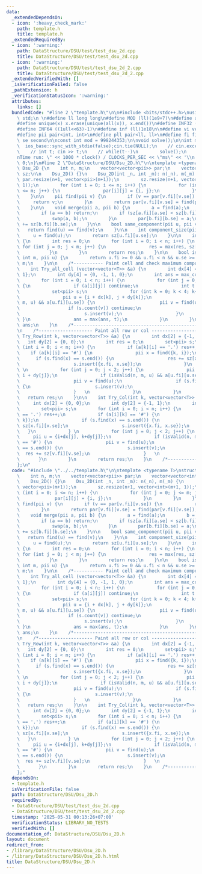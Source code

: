 ```yaml
---
data:
  _extendedDependsOn:
  - icon: ':heavy_check_mark:'
    path: template.h
    title: template.h
  _extendedRequiredBy:
  - icon: ':warning:'
    path: DataStructure/DSU/test/test_dsu_2d.cpp
    title: DataStructure/DSU/test/test_dsu_2d.cpp
  - icon: ':warning:'
    path: DataStructure/DSU/test/test_dsu_2d_2.cpp
    title: DataStructure/DSU/test/test_dsu_2d_2.cpp
  _extendedVerifiedWith: []
  _isVerificationFailed: false
  _pathExtension: h
  _verificationStatusIcon: ':warning:'
  attributes:
    links: []
  bundledCode: "#line 2 \"template.h\"\n\n#include <bits/stdc++.h>\nusing namespace\
    \ std;\n \n#define ll long long\n#define MOD (ll)(1e9+7)\n#define all(x) (x).begin(),(x).end()\n\
    #define unique(x) x.erase(unique(all(x)), x.end())\n#define INF32 ((1ull<<31)-1)\n\
    #define INF64 ((1ull<<63)-1)\n#define inf (ll)1e18\n\n#define vi vector<int>\n\
    #define pii pair<int, int>\n#define pll pair<ll, ll>\n#define fi first\n#define\
    \ se second\n\nconst int mod = 998244353;\n\nvoid solve();\n\nint main(){\n  \
    \  ios_base::sync_with_stdio(false);cin.tie(NULL);\n    // cin.exceptions(cin.failbit);\n\
    \    // int t; cin >> t;\n    // while(t--)\n        solve();\n    cerr << \"\\\
    nTime run: \" << 1000 * clock() / CLOCKS_PER_SEC << \"ms\" << '\\n';\n    return\
    \ 0;\n}\n#line 2 \"DataStructure/DSU/Dsu_2D.h\"\n\ntemplate <typename T>\nstruct\
    \ Dsu_2D {\n    int n, m;\n    vector<vector<pii>> par;\n    vector<vector<int>>\
    \ sz;\n\n    Dsu_2D() {}\n    Dsu_2D(int _n, int _m): n(_n), m(_m) {\n       \
    \ par.resize(n+1, vector<pii>(m+1));\n        sz.resize(n+1, vector<int>(m+1,\
    \ 1));\n        for (int i = 0; i <= n; i++) {\n            for (int j = 0; j\
    \ <= m; j++) {\n                par[i][j] = {i, j};\n            }\n        }\n\
    \    }\n\n    pii find(pii v) {\n        if (v == par[v.fi][v.se]) {\n       \
    \     return v;\n        }\n        return par[v.fi][v.se] = find(par[v.fi][v.se]);\n\
    \    }\n\n    void merge(pii a, pii b) {\n        a = find(a);\n        b = find(b);\n\
    \        if (a == b) return;\n        if (sz[a.fi][a.se] < sz[b.fi][b.se]) {\n\
    \            swap(a, b);\n        }\n        par[b.fi][b.se] = a;\n        sz[a.fi][a.se]\
    \ += sz[b.fi][b.se];\n    }\n\n    bool same_component(pii u, pii v) {\n     \
    \   return find(u) == find(v);\n    }\n\n    int component_size(pii u) {\n   \
    \     u = find(u);\n        return sz[u.fi][u.se];\n    }\n\n    int max_component()\
    \ {\n        int res = 0;\n        for (int i = 0; i < n; i++) {\n           \
    \ for (int j = 0; j < m; j++) {\n                res = max(res, sz[i][j]);\n \
    \           }\n        }\n        return res;\n    }\n\n    bool isValid(int n,\
    \ int m, pii u) {\n        return u.fi >= 0 && u.fi < n && u.se >= 0 && u.se <\
    \ m;\n    }\n\n    /*----------- Paint cell and check maximum component ---------*/\n\
    \    int Try_all_cell (vector<vector<T>> &a) {\n        int dx[4] = {-1, 0, 0,\
    \ 1};\n        int dy[4] = {0, -1, 1, 0};\n        int ans = max_component();\n\
    \        for (int i = 0; i < n; i++) {\n            for (int j = 0; j < m; j++)\
    \ {\n                if (a[i][j]) continue;\n                int t = 1;\n    \
    \            set<pii> s;\n                for (int k = 0; k < 4; k++) {\n    \
    \                pii u = {i + dx[k], j + dy[k]};\n                    if (isValid(n,\
    \ m, u) && a[u.fi][u.se]) {\n                        pii v = find(u);\n      \
    \                  if (s.count(v)) continue;\n                        t += sz[v.fi][v.se];\n\
    \                        s.insert(v);\n                    }\n               \
    \ }\n                ans = max(ans, t);\n            }\n        }\n        return\
    \ ans;\n    }\n    /*------------------------------------------------------------*/\n\
    \n    /*-------------------- Paint all row or col ------------------*/\n    int\
    \ Try_Row(int k, vector<vector<T>> &a) {\n        int dx[2] = {-1, 1};\n     \
    \   int dy[2] = {0, 0};\n        int res = 0;\n        set<pii> s;\n        for\
    \ (int i = 0; i < m; i++) {\n            if (a[k][i] == '.') res++;\n        \
    \    if (a[k][i] == '#') {\n                pii x = find({k, i});\n          \
    \      if (s.find(x) == s.end()) {\n                    res += sz[x.fi][x.se];\n\
    \                    s.insert({x.fi, x.se});\n                }\n            }\
    \ \n            for (int j = 0; j < 2; j++) {\n                pii u = {k + dx[j],\
    \ i + dy[j]};\n                if (isValid(n, m, u) && a[u.fi][u.se] == '#') {\n\
    \                    pii v = find(u);\n                    if (s.find(v) == s.end())\
    \ {\n                        s.insert(v);\n                        res += sz[v.fi][v.se];\n\
    \                    }   \n                }\n            }\n        }\n     \
    \   return res;\n    }\n\n    int Try_Col(int k, vector<vector<T>> &a) {\n   \
    \     int dx[2] = {0, 0};\n        int dy[2] = {-1, 1};\n        int res = 0;\n\
    \        set<pii> s;\n        for (int i = 0; i < n; i++) {\n            if (a[i][k]\
    \ == '.') res++;\n            if (a[i][k] == '#') {\n                pii x = find({i,\
    \ k});\n                if (s.find(x) == s.end()) {\n                    res +=\
    \ sz[x.fi][x.se];\n                    s.insert({x.fi, x.se});\n             \
    \   }\n            } \n            for (int j = 0; j < 2; j++) {\n           \
    \     pii u = {i+dx[j], k+dy[j]};\n                if (isValid(n, m, u) && a[u.fi][u.se]\
    \ == '#') {\n                    pii v = find(u);\n                    if (s.find(v)\
    \ == s.end()) {\n                        s.insert(v);\n                      \
    \  res += sz[v.fi][v.se];\n                    }   \n                }\n     \
    \       }\n        }\n        return res;\n    }\n    /*------------------------------------------------------------*/\n\
    };\n"
  code: "#include \"../../template.h\"\n\ntemplate <typename T>\nstruct Dsu_2D {\n\
    \    int n, m;\n    vector<vector<pii>> par;\n    vector<vector<int>> sz;\n\n\
    \    Dsu_2D() {}\n    Dsu_2D(int _n, int _m): n(_n), m(_m) {\n        par.resize(n+1,\
    \ vector<pii>(m+1));\n        sz.resize(n+1, vector<int>(m+1, 1));\n        for\
    \ (int i = 0; i <= n; i++) {\n            for (int j = 0; j <= m; j++) {\n   \
    \             par[i][j] = {i, j};\n            }\n        }\n    }\n\n    pii\
    \ find(pii v) {\n        if (v == par[v.fi][v.se]) {\n            return v;\n\
    \        }\n        return par[v.fi][v.se] = find(par[v.fi][v.se]);\n    }\n\n\
    \    void merge(pii a, pii b) {\n        a = find(a);\n        b = find(b);\n\
    \        if (a == b) return;\n        if (sz[a.fi][a.se] < sz[b.fi][b.se]) {\n\
    \            swap(a, b);\n        }\n        par[b.fi][b.se] = a;\n        sz[a.fi][a.se]\
    \ += sz[b.fi][b.se];\n    }\n\n    bool same_component(pii u, pii v) {\n     \
    \   return find(u) == find(v);\n    }\n\n    int component_size(pii u) {\n   \
    \     u = find(u);\n        return sz[u.fi][u.se];\n    }\n\n    int max_component()\
    \ {\n        int res = 0;\n        for (int i = 0; i < n; i++) {\n           \
    \ for (int j = 0; j < m; j++) {\n                res = max(res, sz[i][j]);\n \
    \           }\n        }\n        return res;\n    }\n\n    bool isValid(int n,\
    \ int m, pii u) {\n        return u.fi >= 0 && u.fi < n && u.se >= 0 && u.se <\
    \ m;\n    }\n\n    /*----------- Paint cell and check maximum component ---------*/\n\
    \    int Try_all_cell (vector<vector<T>> &a) {\n        int dx[4] = {-1, 0, 0,\
    \ 1};\n        int dy[4] = {0, -1, 1, 0};\n        int ans = max_component();\n\
    \        for (int i = 0; i < n; i++) {\n            for (int j = 0; j < m; j++)\
    \ {\n                if (a[i][j]) continue;\n                int t = 1;\n    \
    \            set<pii> s;\n                for (int k = 0; k < 4; k++) {\n    \
    \                pii u = {i + dx[k], j + dy[k]};\n                    if (isValid(n,\
    \ m, u) && a[u.fi][u.se]) {\n                        pii v = find(u);\n      \
    \                  if (s.count(v)) continue;\n                        t += sz[v.fi][v.se];\n\
    \                        s.insert(v);\n                    }\n               \
    \ }\n                ans = max(ans, t);\n            }\n        }\n        return\
    \ ans;\n    }\n    /*------------------------------------------------------------*/\n\
    \n    /*-------------------- Paint all row or col ------------------*/\n    int\
    \ Try_Row(int k, vector<vector<T>> &a) {\n        int dx[2] = {-1, 1};\n     \
    \   int dy[2] = {0, 0};\n        int res = 0;\n        set<pii> s;\n        for\
    \ (int i = 0; i < m; i++) {\n            if (a[k][i] == '.') res++;\n        \
    \    if (a[k][i] == '#') {\n                pii x = find({k, i});\n          \
    \      if (s.find(x) == s.end()) {\n                    res += sz[x.fi][x.se];\n\
    \                    s.insert({x.fi, x.se});\n                }\n            }\
    \ \n            for (int j = 0; j < 2; j++) {\n                pii u = {k + dx[j],\
    \ i + dy[j]};\n                if (isValid(n, m, u) && a[u.fi][u.se] == '#') {\n\
    \                    pii v = find(u);\n                    if (s.find(v) == s.end())\
    \ {\n                        s.insert(v);\n                        res += sz[v.fi][v.se];\n\
    \                    }   \n                }\n            }\n        }\n     \
    \   return res;\n    }\n\n    int Try_Col(int k, vector<vector<T>> &a) {\n   \
    \     int dx[2] = {0, 0};\n        int dy[2] = {-1, 1};\n        int res = 0;\n\
    \        set<pii> s;\n        for (int i = 0; i < n; i++) {\n            if (a[i][k]\
    \ == '.') res++;\n            if (a[i][k] == '#') {\n                pii x = find({i,\
    \ k});\n                if (s.find(x) == s.end()) {\n                    res +=\
    \ sz[x.fi][x.se];\n                    s.insert({x.fi, x.se});\n             \
    \   }\n            } \n            for (int j = 0; j < 2; j++) {\n           \
    \     pii u = {i+dx[j], k+dy[j]};\n                if (isValid(n, m, u) && a[u.fi][u.se]\
    \ == '#') {\n                    pii v = find(u);\n                    if (s.find(v)\
    \ == s.end()) {\n                        s.insert(v);\n                      \
    \  res += sz[v.fi][v.se];\n                    }   \n                }\n     \
    \       }\n        }\n        return res;\n    }\n    /*------------------------------------------------------------*/\n\
    };"
  dependsOn:
  - template.h
  isVerificationFile: false
  path: DataStructure/DSU/Dsu_2D.h
  requiredBy:
  - DataStructure/DSU/test/test_dsu_2d.cpp
  - DataStructure/DSU/test/test_dsu_2d_2.cpp
  timestamp: '2025-05-31 00:13:26+07:00'
  verificationStatus: LIBRARY_NO_TESTS
  verifiedWith: []
documentation_of: DataStructure/DSU/Dsu_2D.h
layout: document
redirect_from:
- /library/DataStructure/DSU/Dsu_2D.h
- /library/DataStructure/DSU/Dsu_2D.h.html
title: DataStructure/DSU/Dsu_2D.h
---
```

